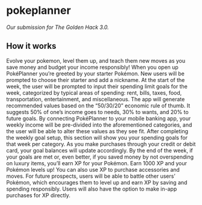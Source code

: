 # pokeplanner
*Our submission for The Golden Hack 3.0.*
## How it works
Evolve your pokemon, level them up, and teach them new moves as you save money and budget your income responsibly! When you open up PokéPlanner you’re greeted by your starter Pokémon. New users will be prompted to choose their starter and add a nickname. 
At the start of the week, the user will be prompted to input their spending limit goals for the week, categorized by typical areas of spending: rent, bills, taxes, food, transportation, entertainment, and miscellaneous. The app will generate recommended values based on the “50/30/20” economic rule of thumb. It suggests 50% of one’s income goes to needs, 30% to wants, and 20% to future goals. By connecting PokéPlanner to your mobile banking app, your weekly income will be pre-divided into the aforementioned categories, and the user will be able to alter these values as they see fit. After completing the weekly goal setup, this section will show you your spending goals for that week per category. As you make purchases through your credit or debit card, your goal balances will update accordingly.
By the end of the week, if your goals are met or, even better, if you saved money by not overspending on luxury items, you’ll earn XP for your Pokémon. Earn 1000 XP and your Pokémon levels up! You can also use XP to purchase accessories and moves. For future prospects, users will be able to battle other users’ Pokémon, which encourages them to level up and earn XP by saving and spending responsibly. Users will also have the option to make in-app purchases for XP directly.
